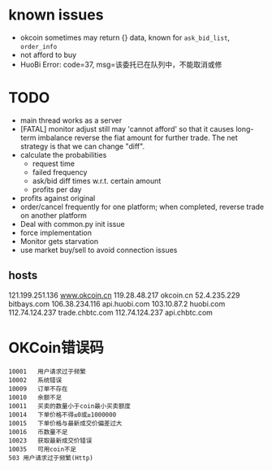 # known issues
* okcoin sometimes may return {} data, known for `ask_bid_list`, `order_info`
* not afford to buy
* HuoBi Error: code=37, msg=该委托已在队列中，不能取消或修

# TODO
* main thread works as a server
* [FATAL] monitor adjust still may 'cannot afford' so that it causes long-term imbalance
reverse the fiat amount for further trade. The net strategy is that we can change "diff".
* calculate the probabilities
    - request time
    - failed frequency
    - ask/bid diff times w.r.t. certain amount
    - profits per day
* profits against original
* order/cancel frequently for one platform; when completed, reverse trade on another platform
* Deal with common.py init issue
* force implementation
* Monitor gets starvation
* use market buy/sell to avoid connection issues

## hosts
121.199.251.136 www.okcoin.cn
119.28.48.217   okcoin.cn
52.4.235.229    bitbays.com
106.38.234.116  api.huobi.com
103.10.87.2     huobi.com
112.74.124.237  trade.chbtc.com
112.74.124.237  api.chbtc.com



# OKCoin错误码

```
10001   用户请求过于频繁
10002   系统错误
10009   订单不存在
10010   余额不足
10011   买卖的数量小于coin最小买卖额度
10014   下单价格不得≤0或≥1000000
10015   下单价格与最新成交价偏差过大
10016   币数量不足
10023   获取最新成交价错误
10035   可用coin不足
503 用户请求过于频繁(Http)
```

